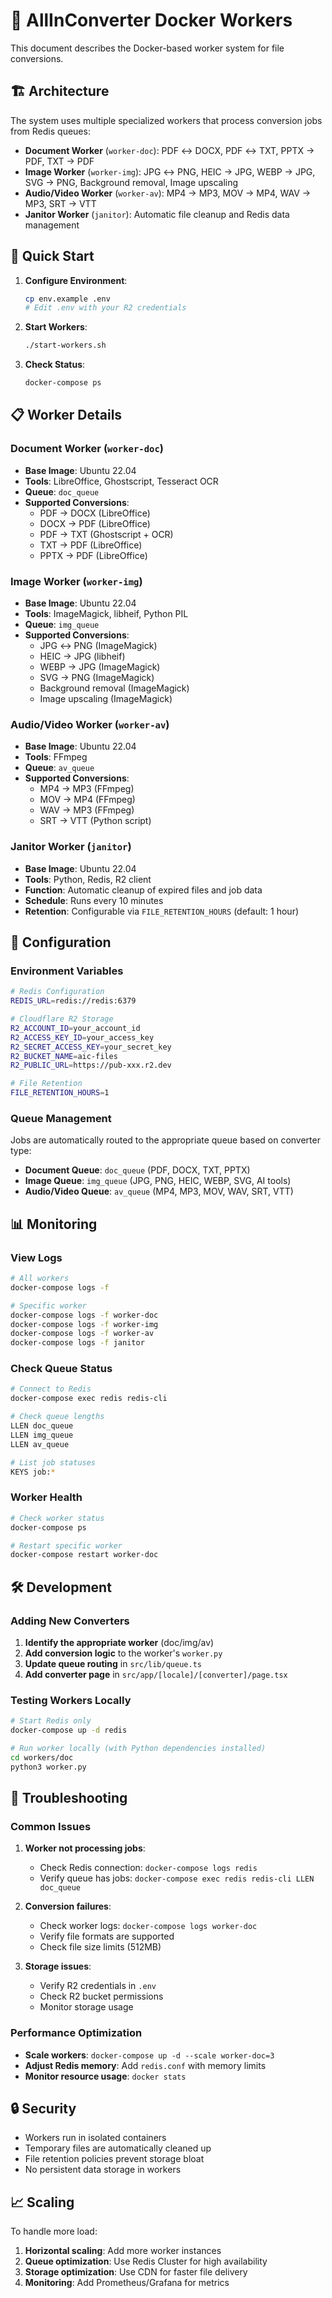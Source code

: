 # 🐳 AllInConverter Docker Workers

This document describes the Docker-based worker system for file conversions.

## 🏗️ Architecture

The system uses multiple specialized workers that process conversion jobs from Redis queues:

- **Document Worker** (`worker-doc`): PDF ↔ DOCX, PDF ↔ TXT, PPTX → PDF, TXT → PDF
- **Image Worker** (`worker-img`): JPG ↔ PNG, HEIC → JPG, WEBP → JPG, SVG → PNG, Background removal, Image upscaling
- **Audio/Video Worker** (`worker-av`): MP4 → MP3, MOV → MP4, WAV → MP3, SRT → VTT
- **Janitor Worker** (`janitor`): Automatic file cleanup and Redis data management

## 🚀 Quick Start

1. **Configure Environment**:
   ```bash
   cp env.example .env
   # Edit .env with your R2 credentials
   ```

2. **Start Workers**:
   ```bash
   ./start-workers.sh
   ```

3. **Check Status**:
   ```bash
   docker-compose ps
   ```

## 📋 Worker Details

### Document Worker (`worker-doc`)
- **Base Image**: Ubuntu 22.04
- **Tools**: LibreOffice, Ghostscript, Tesseract OCR
- **Queue**: `doc_queue`
- **Supported Conversions**:
  - PDF → DOCX (LibreOffice)
  - DOCX → PDF (LibreOffice)
  - PDF → TXT (Ghostscript + OCR)
  - TXT → PDF (LibreOffice)
  - PPTX → PDF (LibreOffice)

### Image Worker (`worker-img`)
- **Base Image**: Ubuntu 22.04
- **Tools**: ImageMagick, libheif, Python PIL
- **Queue**: `img_queue`
- **Supported Conversions**:
  - JPG ↔ PNG (ImageMagick)
  - HEIC → JPG (libheif)
  - WEBP → JPG (ImageMagick)
  - SVG → PNG (ImageMagick)
  - Background removal (ImageMagick)
  - Image upscaling (ImageMagick)

### Audio/Video Worker (`worker-av`)
- **Base Image**: Ubuntu 22.04
- **Tools**: FFmpeg
- **Queue**: `av_queue`
- **Supported Conversions**:
  - MP4 → MP3 (FFmpeg)
  - MOV → MP4 (FFmpeg)
  - WAV → MP3 (FFmpeg)
  - SRT → VTT (Python script)

### Janitor Worker (`janitor`)
- **Base Image**: Ubuntu 22.04
- **Tools**: Python, Redis, R2 client
- **Function**: Automatic cleanup of expired files and job data
- **Schedule**: Runs every 10 minutes
- **Retention**: Configurable via `FILE_RETENTION_HOURS` (default: 1 hour)

## 🔧 Configuration

### Environment Variables

```bash
# Redis Configuration
REDIS_URL=redis://redis:6379

# Cloudflare R2 Storage
R2_ACCOUNT_ID=your_account_id
R2_ACCESS_KEY_ID=your_access_key
R2_SECRET_ACCESS_KEY=your_secret_key
R2_BUCKET_NAME=aic-files
R2_PUBLIC_URL=https://pub-xxx.r2.dev

# File Retention
FILE_RETENTION_HOURS=1
```

### Queue Management

Jobs are automatically routed to the appropriate queue based on converter type:

- **Document Queue**: `doc_queue` (PDF, DOCX, TXT, PPTX)
- **Image Queue**: `img_queue` (JPG, PNG, HEIC, WEBP, SVG, AI tools)
- **Audio/Video Queue**: `av_queue` (MP4, MP3, MOV, WAV, SRT, VTT)

## 📊 Monitoring

### View Logs
```bash
# All workers
docker-compose logs -f

# Specific worker
docker-compose logs -f worker-doc
docker-compose logs -f worker-img
docker-compose logs -f worker-av
docker-compose logs -f janitor
```

### Check Queue Status
```bash
# Connect to Redis
docker-compose exec redis redis-cli

# Check queue lengths
LLEN doc_queue
LLEN img_queue
LLEN av_queue

# List job statuses
KEYS job:*
```

### Worker Health
```bash
# Check worker status
docker-compose ps

# Restart specific worker
docker-compose restart worker-doc
```

## 🛠️ Development

### Adding New Converters

1. **Identify the appropriate worker** (doc/img/av)
2. **Add conversion logic** to the worker's `worker.py`
3. **Update queue routing** in `src/lib/queue.ts`
4. **Add converter page** in `src/app/[locale]/[converter]/page.tsx`

### Testing Workers Locally

```bash
# Start Redis only
docker-compose up -d redis

# Run worker locally (with Python dependencies installed)
cd workers/doc
python3 worker.py
```

## 🚨 Troubleshooting

### Common Issues

1. **Worker not processing jobs**:
   - Check Redis connection: `docker-compose logs redis`
   - Verify queue has jobs: `docker-compose exec redis redis-cli LLEN doc_queue`

2. **Conversion failures**:
   - Check worker logs: `docker-compose logs worker-doc`
   - Verify file formats are supported
   - Check file size limits (512MB)

3. **Storage issues**:
   - Verify R2 credentials in `.env`
   - Check R2 bucket permissions
   - Monitor storage usage

### Performance Optimization

- **Scale workers**: `docker-compose up -d --scale worker-doc=3`
- **Adjust Redis memory**: Add `redis.conf` with memory limits
- **Monitor resource usage**: `docker stats`

## 🔒 Security

- Workers run in isolated containers
- Temporary files are automatically cleaned up
- File retention policies prevent storage bloat
- No persistent data storage in workers

## 📈 Scaling

To handle more load:

1. **Horizontal scaling**: Add more worker instances
2. **Queue optimization**: Use Redis Cluster for high availability
3. **Storage optimization**: Use CDN for faster file delivery
4. **Monitoring**: Add Prometheus/Grafana for metrics
